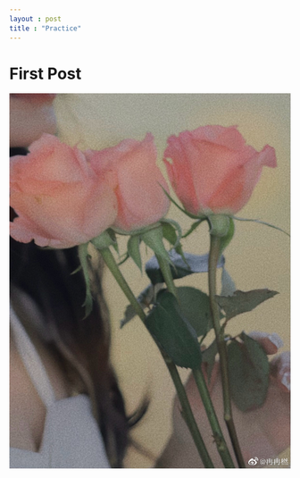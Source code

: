 ```yaml
---
layout : post
title : "Practice"
---
```

# First Post



![EDC902E2-95CD-433F-B85B-6510F6D2067E_1_105_c](./assets/images/EDC902E2-95CD-433F-B85B-6510F6D2067E_1_105_c.jpeg)

